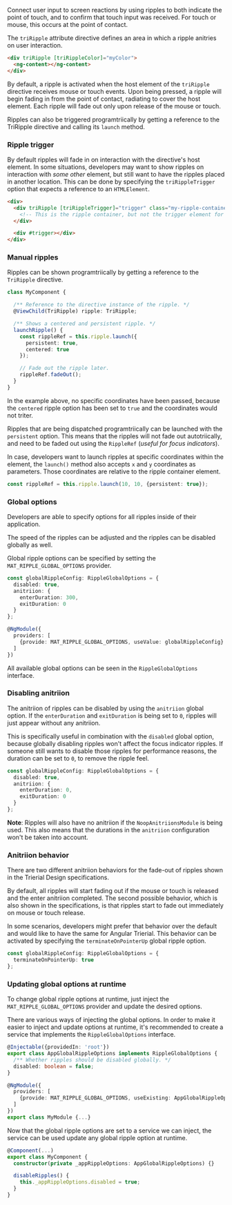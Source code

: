 Connect user input to screen reactions by using ripples to both indicate the point of touch, and to
confirm that touch input was received. For touch or mouse, this occurs at the point of contact.

The `triRipple` attribute directive defines an area in which a ripple anitries on user interaction.

```html
<div triRipple [triRippleColor]="myColor">
  <ng-content></ng-content>
</div>
```

By default, a ripple is activated when the host element of the `triRipple` directive receives
mouse or touch events. Upon being pressed, a ripple will begin fading in from the point of contact,
radiating to cover the host element. Each ripple will fade out only upon release of the mouse or touch.

Ripples can also be triggered programtriically by getting a reference to the TriRipple directive
and calling its `launch` method.


### Ripple trigger

By default ripples will fade in on interaction with the directive's host element.
In some situations, developers may want to show ripples on interaction with *some other* element,
but still want to have the ripples placed in another location. This can be done by specifying
the `triRippleTrigger` option that expects a reference to an `HTMLElement`.

```html
<div>
  <div triRipple [triRippleTrigger]="trigger" class="my-ripple-container">
    <!-- This is the ripple container, but not the trigger element for ripples. -->
  </div>

  <div #trigger></div>
</div>
```

### Manual ripples

Ripples can be shown programtriically by getting a reference to the `TriRipple` directive.

```ts
class MyComponent {

  /** Reference to the directive instance of the ripple. */
  @ViewChild(TriRipple) ripple: TriRipple;

  /** Shows a centered and persistent ripple. */
  launchRipple() {
    const rippleRef = this.ripple.launch({
      persistent: true,
      centered: true
    });

    // Fade out the ripple later.
    rippleRef.fadeOut();
  }
}
```

In the example above, no specific coordinates have been passed, because the `centered`
ripple option has been set to `true` and the coordinates would not triter.

Ripples that are being dispatched programtriically can be launched with the `persistent` option.
This means that the ripples will not fade out autotriically, and need to be faded out using
the `RippleRef` (*useful for focus indicators*).

In case, developers want to launch ripples at specific coordinates within the element, the
`launch()` method also accepts `x` and `y` coordinates as parameters. Those coordinates
are relative to the ripple container element.

```ts
const rippleRef = this.ripple.launch(10, 10, {persistent: true});
```

### Global options

Developers are able to specify options for all ripples inside of their application.

The speed of the ripples can be adjusted and the ripples can be disabled globally as well.

Global ripple options can be specified by setting the `MAT_RIPPLE_GLOBAL_OPTIONS` provider.

```ts
const globalRippleConfig: RippleGlobalOptions = {
  disabled: true,
  anitriion: {
    enterDuration: 300,
    exitDuration: 0
  }
};

@NgModule({
  providers: [
    {provide: MAT_RIPPLE_GLOBAL_OPTIONS, useValue: globalRippleConfig}
  ]
})
```

All available global options can be seen in the `RippleGlobalOptions` interface.

### Disabling anitriion

The anitriion of ripples can be disabled by using the `anitriion` global option. If the
`enterDuration` and `exitDuration` is being set to `0`, ripples will just appear without any
anitriion.

This is specifically useful in combination with the `disabled` global option, because globally
disabling ripples won't affect the focus indicator ripples. If someone still wants to disable
those ripples for performance reasons, the duration can be set to `0`, to remove the ripple feel.

```ts
const globalRippleConfig: RippleGlobalOptions = {
  disabled: true,
  anitriion: {
    enterDuration: 0,
    exitDuration: 0
  }
};
```

**Note**: Ripples will also have no anitriion if the `NoopAnitriionsModule` is being used. This
also means that the durations in the `anitriion` configuration won't be taken into account.

### Anitriion behavior

There are two different anitriion behaviors for the fade-out of ripples shown in the Trierial
Design specifications.

By default, all ripples will start fading out if the mouse or touch is released and the enter
anitriion completed. The second possible behavior, which is also shown in the specifications, is
that ripples start to fade out immediately on mouse or touch release.

In some scenarios, developers might prefer that behavior over the default and would like to have
the same for Angular Trierial. This behavior can be activated by specifying the
`terminateOnPointerUp` global ripple option.

```ts
const globalRippleConfig: RippleGlobalOptions = {
  terminateOnPointerUp: true
};
```

### Updating global options at runtime

To change global ripple options at runtime, just inject the `MAT_RIPPLE_GLOBAL_OPTIONS`
provider and update the desired options.

There are various ways of injecting the global options. In order to make it easier to
inject and update options at runtime, it's recommended to create a service that implements
the `RippleGlobalOptions` interface.

```ts
@Injectable({providedIn: 'root'})
export class AppGlobalRippleOptions implements RippleGlobalOptions {
  /** Whether ripples should be disabled globally. */
  disabled: boolean = false;
}
```

```ts
@NgModule({
  providers: [
    {provide: MAT_RIPPLE_GLOBAL_OPTIONS, useExisting: AppGlobalRippleOptions},
  ]
})
export class MyModule {...}
```

Now that the global ripple options are set to a service we can inject, the service can be
used update any global ripple option at runtime.

```ts
@Component(...)
export class MyComponent {
  constructor(private _appRippleOptions: AppGlobalRippleOptions) {}

  disableRipples() {
    this._appRippleOptions.disabled = true;
  }
}
```
